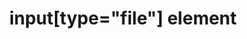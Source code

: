 ---
{
  "title": "input[type=\"file\"] element",
  "description": "",
  "category": "html",
  "keywords": "input[type=\"file\"] element",
  "last_test_date": "2018-07-21",
  "test_results_url": "https://a11ysupport.io/tech/html/input(type-file)_element",
  "test_url": "https://a11ysupport.io/tech/html/input(type-file)_element",
  "notes_by_num": {
    "1": "Didn't convey its name",
    "2": "Didn't convey its role",
    "3": "Didn't convey the current value",
    "4": "Didn't convey changes in value"
  },
  "stats": {
    "dragon_win": {
      "chrome": {
        "77": "u #1 #2"
      }
    },
    "jaws": {
      "chrome": {
        "92": "a #3 #4"
      },
      "edge": {
        "92": "a #3 #4"
      },
      "ie": {
        "11": "a"
      },
      "firefox": {
        "72": "a #4"
      }
    },
    "narrator": {
      "edge": {
        "44": "a #3 #4"
      }
    },
    "nvda": {
      "chrome": {
        "92": "a #3 #4"
      },
      "edge": {
        "92": "a #3 #4"
      },
      "firefox": {
        "69": "a #4"
      }
    },
    "talkback": {
      "and_chr": {
        "77": "a #3 #4"
      }
    },
    "va_and": {
      "and_chr": {
        "77": "y"
      }
    },
    "vo_ios": {
      "ios_saf": {
        "13.1": "a #4"
      }
    },
    "vo_macos": {
      "safari": {
        "13.0.2": "a"
      }
    },
    "orca": {
      "firefox": {
        "69": "a #4"
      }
    },
    "vc_ios": {
      "ios_saf": {
        "13.1": "y"
      }
    },
    "vc_macos": {
      "safari": {
        "13.0.2": "a #1"
      }
    },
    "wsr": {
      "edge": {
        "44": "y"
      },
      "chrome": {
        "77": "y"
      }
    }
  },
  "links": {
    "input not labeled in Firefox": "https://bugzilla.mozilla.org/show_bug.cgi?id=1316965",
    "WHATWG HTML spec for input[type=\"file\"]": "https://html.spec.whatwg.org/multipage/input.html#file-upload-state-(type=file)",
    "HTML AAM for the input[type=\"file\"]": "https://w3c.github.io/html-aam/#el-input-file"
  }
}
---